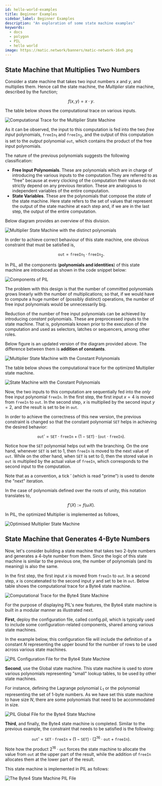 ```yaml
---
id: hello-world-examples
title: Beginner Examples
sidebar_label: Beginner Examples
description: "An exploration of some state machine examples"
keywords:
  - docs
  - polygon
  - PIL
  - hello world
image: https://matic.network/banners/matic-network-16x9.png
---
```


## State Machine that Multiplies Two Numbers

Consider a state machine that takes two input numbers $x$ and $y$, and multiplies them. Hence call the state machine, the _Multiplier_ state machine, described by the function;

$$
f(x,y) = x \cdot y.
$$

The table below shows the computational trace on various inputs.

![Computational Trace for the Multiplier State Machine](figures/fig5-tbl-mltpl-sm.png)

As it can be observed, the input to this computation is fed into the two _free input_ polynomials, $\texttt{freeIn}_1$ and $\texttt{freeIn}_2$, and the output of this computation is set to the _output_ polynomial $\texttt{out}$, which contains the product of the free input polynomials.

The nature of the previous polynomials suggests the following classification:

- $\textbf{Free Input Polynomials}$. These are polynomials which are in charge of introducing the various inputs to the computation.They are referred to as "free" because at every clocking of the computation their values do not strictly depend on any previous iteration. These are analogous to independent variables of the entire computation.
- $\textbf{State Variables}$. These are the polynomials that compose the _state_ of the state machine. Here state refers to the set of values that represent the output of the state machine at each step and, if we are in the last step, the output of the entire computation.

Below diagram provides an overview of this division.

![Multiplier State Machine with the distinct polynomials](figures/fig6-dstnct-pols-mltpl-sm.png)

In order to achieve correct behaviour of this state machine, one obvious constraint that must be satisfied is,

$$
\texttt{out} = \texttt{freeIn}_1 \cdot \texttt{freeIn}_2.
$$

In PIL, all the components (**polynomials and identities**) of this state machine are introduced as shown in the code snippet below:

![Components of PIL](figures/fig7-cd-exrpt-1.png)

The problem with this design is that the number of committed polynomials grows linearly with the number of multiplications; so that, if we would have to compute a huge number of (possibly distinct) operations, the number of free input polynomials would be unnecessarily big.

Reduction of the number of free input polynomials can be achieved by introducing _constant_ polynomials. These are preprocessed inputs to the state machine. That is, polynomials known prior to the execution of the computation and used as selectors, latches or sequencers, among other roles.

Below figure is an updated version of the diagram provided above. The difference between them is **addition of constants**.

![Multiplier State Machine with the Constant Polynomials](figures/fig8-cnstnt-pols-mltpl-sm.png)

The table below shows the computational trace for the optimized Multiplier state machine.

![State Machine with the Constant Polynomials](figures/fig8-tbl-stp-mltpl-sm.png)

Now, the two inputs to this computation are sequentially fed into the _only_ free input polynomial $\texttt{freeIn}$. In the first step, the first input $x=4$ is moved from $\texttt{freeIn}$ to $\texttt{out}$. In the second step, $x$ is multiplied by the second input $y=2$, and the result is set to be in $\texttt{out}$.

In order to achieve the correctness of this new version, the previous constraint is changed so that the constant polynomial $\texttt{SET}$ helps in achieving the desired behavior:

$$
\texttt{out}' = \texttt{SET} \cdot \texttt{freeIn} + (1 - \texttt{SET}) \cdot (\texttt{out} \cdot \texttt{freeIn}).
$$

Notice how the $\texttt{SET}$ polynomial helps out with the branching. On the one hand, whenever $\texttt{SET}$ is set to $1$, then $\texttt{freeIn}$ is moved to the next value of $\texttt{out}$. While on the other hand, when $\texttt{SET}$ is set to $0$, then the stored value in $\texttt{out}$ is multiplied by the actual value of $\texttt{freeIn}$, which corresponds to the second input to the computation.

Note that as a convention, a tick $'$ (which is read "prime") is used to denote the "next" iteration.

In the case of polynomials defined over the roots of unity, this notation translates to,

$$
f'(X) := f(\omega X).
$$

In PIL, the optimized Multiplier is implemented as follows,

![Optimised Multiplier State Machine](figures/fig8cd-optmsd-mltpl-sm.png)

## State Machine that Generates 4-Byte Numbers

Now, let's consider building a state machine that takes two $2$-byte numbers and generates a $4$-byte number from them. Since the logic of this state machine is similar to the previous one, the number of polynomials (and its meaning) is also the same.

In the first step, the first input $x$ is moved from $\texttt{freeIn}$ to $\texttt{out}$. In a second step, $x$ is concatenated to the second input $y$ and set to be in $\texttt{out}$. Below table shows the computational trace for a Byte4 state machine.

![Computational Trace for the Byte4 State Machine](figures/fig9-cmpt-trc-byte-sm.png)

For the purpose of displaying PIL's new features, the Byte4 state machine is built in a modular manner as illustrated next.

**First**, deploy the configuration file, called config.pil, which is typically used to include some configuration-related components, shared among various state machines.

In the example below, this configuration file will include the definition of a constant $N$ representing the upper bound for the number of rows to be used across various state machines.

![PIL Configuration File for the Byte4 State Machine](figures/fig10cd-pil-config-byte-sm.png)

**Second**, use the Global state machine. This state machine is used to store various polynomials representing "small" lookup tables, to be used by other state machines.

For instance, defining the Lagrange polynomial $L_1$ or the polynomial representing the set of $1$-byte numbers. As we have set this state machine to have size $N$, there are some polynomials that need to be accommodated in size.

![PIL Global File for the Byte4 State Machine](figures/fig11-pil-glbl-byte-sm.png)

**Third**, and finally, the Byte4 state machine is completed. Similar to the previous example, the constraint that needs to be satisfied is the following:

$$
\texttt{out}' = \texttt{SET} \cdot \texttt{freeIn} + (1 - \texttt{SET}) \cdot (2^{16} \cdot \texttt{out} + \texttt{freeIn}).
$$

Note how the product $2^{16} \cdot \texttt{out}$ forces the state machine to allocate the value from $\texttt{out}$ at the upper part of the result, while the addition of $\texttt{freeIn}$ allocates them at the lower part of the result.

This state machine is implemented in PIL as follows:

![The Byte4 State Machine PIL File](figures/fig12-pil-code-byte-sm.png)
